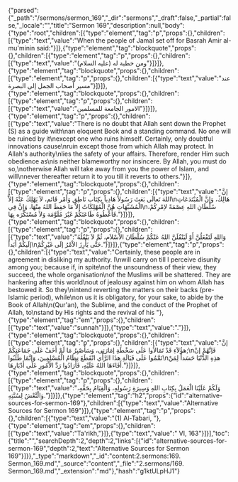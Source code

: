 {"parsed":{"_path":"/sermons/sermon_169","_dir":"sermons","_draft":false,"_partial":false,"_locale":"","title":"Sermon 169","description":null,"body":{"type":"root","children":[{"type":"element","tag":"p","props":{},"children":[{"type":"text","value":"When the people of Jamal set off for Basrah Amir al-mu'minin said:"}]},{"type":"element","tag":"blockquote","props":{},"children":[{"type":"element","tag":"p","props":{},"children":[{"type":"text","value":"ومن خطبة له (عليه السلام)"}]}]},{"type":"element","tag":"blockquote","props":{},"children":[{"type":"element","tag":"p","props":{},"children":[{"type":"text","value":"عند مسير أصحاب الجمل إلى البصرة"}]}]},{"type":"element","tag":"blockquote","props":{},"children":[{"type":"element","tag":"p","props":{},"children":[{"type":"text","value":"الامور الجامعة للمسلمين"}]}]},{"type":"element","tag":"p","props":{},"children":[{"type":"text","value":"There is no doubt that Allah sent down the Prophet (S) as a guide with\nan eloquent Book and a standing command. No one will be ruined by it\nexcept one who ruins himself. Certainly, only doubtful innovations cause\nruin except those from which Allah may protect. In Allah's authority\nlies the safety of your affairs. Therefore, render Him such obedience as\nis neither blameworthy nor insincere. By Allah, you must do so,\notherwise Allah will take away from you the power of Islam, and will\nnever thereafter return it to you till it reverts to others."}]},{"type":"element","tag":"blockquote","props":{},"children":[{"type":"element","tag":"p","props":{},"children":[{"type":"text","value":"إنَّ اللهَ تَعالَى بَعَثَ رَسُولاً هَادِياً بِكِتَاب نَاطِق وَأَمْر قَائم، لاَ يَهْلِكُ عَنْهُ إلاَّ\nهَالِكٌ، وَإنَّ الْمُبْتَدَعَاتِ الْمُشَبَّهَاتِ هُنَّ الْمُهْلِكَاتُ إلاَّ مَا حَفِظَ اللهُ مِنْهَا، وَإنَّ فِي\nسُلْطَانِ اللهِ عِصْمَةً لاِمْرِكُمْ، فَأَعْطُوهُ طَاعَتَكُمْ غَيْرَ مُلَوَّمَة وَلاَ مُسْتَكْرَه بِهَا."}]}]},{"type":"element","tag":"blockquote","props":{},"children":[{"type":"element","tag":"p","props":{},"children":[{"type":"text","value":"وَاللهِ لَتَفْعَلُنَّ أَوْ لَيَنْقُلَنَّ اللهُ عَنْكُمْ سُلْطَانَ الاْسْلاَمِ، ثُمَّ لاَ يَنْقُلُهُ إلَيكُمْ أَبَداً\nحَتَّى يَأْرِزَ الاْمْرُ إلَى غَيْرِكُمْ."}]}]},{"type":"element","tag":"p","props":{},"children":[{"type":"text","value":"Certainly, these people are in agreement in disliking my authority. I\nwill carry on till I perceive disunity among you; because if, in spite\nof the unsoundness of their view, they succeed, the whole organisation\nof the Muslims will be shattered. They are hankering after this world\nout of jealousy against him on whom Allah has bestowed it. So they\nintend reverting the matters on their backs (pre-Islamic period), while\non us it is obligatory, for your sake, to abide by the Book of Allah\n(Qur'an), the Sublime, and the conduct of the Prophet of Allah, to\nstand by His rights and the revival of his "},{"type":"element","tag":"em","props":{},"children":[{"type":"text","value":"sunnah"}]},{"type":"text","value":"."}]},{"type":"element","tag":"blockquote","props":{},"children":[{"type":"element","tag":"p","props":{},"children":[{"type":"text","value":"إنَّ هؤُلاَءِ قَدْ تَمَالاُوا عَلَى سَخْطَةِ إمَارَتِى، وَسَأَصْبِرُ مَا لَمْ أَخَفْ عَلَى جَمَاعَتِكُمْ;\nفَإنَّهُمْ إنْ تَمَّمُوا عَلَى فَيَالَةِ هذَا الرَّأْي انْقَطَعَ نِظَامُ الْمُسْلِمِينَ، وَإنَّمَا طَلَبُوا\nهذِهِ الدُّنْيَا حَسَداً لِمَنْ أَفَاءَهَا اللهُ عَلَيْهِ، فَأَرَادُوا رَدَّ الاْمُورِ عَلَى أَدْبَارِهَا."}]}]},{"type":"element","tag":"blockquote","props":{},"children":[{"type":"element","tag":"p","props":{},"children":[{"type":"text","value":"وَلَكُمْ عَلَيْنَا الْعَمَلُ بِكِتَابِ اللهِ وَسِيرَةِ رَسُولِهِ، وَالْقِيَامُ بِحَقِّهِ، وَالْنَّعْشُ لِسُنَّتِهِ."}]}]},{"type":"element","tag":"h2","props":{"id":"alternative-sources-for-sermon-169"},"children":[{"type":"text","value":"Alternative Sources for Sermon 169"}]},{"type":"element","tag":"p","props":{},"children":[{"type":"text","value":"(1) Al-Tabari, "},{"type":"element","tag":"em","props":{},"children":[{"type":"text","value":"Ta'rikh,"}]},{"type":"text","value":" VI, 163"}]}],"toc":{"title":"","searchDepth":2,"depth":2,"links":[{"id":"alternative-sources-for-sermon-169","depth":2,"text":"Alternative Sources for Sermon 169"}]}},"_type":"markdown","_id":"content:2.sermons:169. Sermon_169.md","_source":"content","_file":"2.sermons/169. Sermon_169.md","_extension":"md"},"hash":"g1ktULpHJ1"}